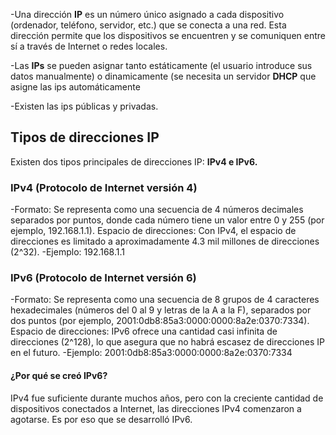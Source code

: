 -Una dirección **IP** es un número único asignado a cada dispositivo (ordenador, teléfono, servidor, etc.) que se conecta a una red. Esta dirección permite que los dispositivos se encuentren y se comuniquen entre sí a través de Internet o redes locales.

-Las **IPs** se pueden asignar tanto estáticamente (el usuario introduce sus datos manualmente) o dinamicamente (se necesita un servidor **DHCP** que asigne las ips automáticamente

-Existen las ips públicas y privadas. 

## Tipos de direcciones IP

Existen dos tipos principales de direcciones IP: **IPv4 e IPv6.**

### IPv4 (Protocolo de Internet versión 4)
-Formato: Se representa como una secuencia de 4 números decimales separados por puntos, donde cada número tiene un valor entre 0 y 255 (por ejemplo, 192.168.1.1).
Espacio de direcciones: Con IPv4, el espacio de direcciones es limitado a aproximadamente 4.3 mil millones de direcciones (2^32).
-Ejemplo: 192.168.1.1

### IPv6 (Protocolo de Internet versión 6)

-Formato: Se representa como una secuencia de 8 grupos de 4 caracteres hexadecimales (números del 0 al 9 y letras de la A a la F), separados por dos puntos (por ejemplo, 2001:0db8:85a3:0000:0000:8a2e:0370:7334).
Espacio de direcciones: IPv6 ofrece una cantidad casi infinita de direcciones (2^128), lo que asegura que no habrá escasez de direcciones IP en el futuro.
-Ejemplo: 2001:0db8:85a3:0000:0000:8a2e:0370:7334

#### ¿Por qué se creó IPv6?

IPv4 fue suficiente durante muchos años, pero con la creciente cantidad de dispositivos conectados a Internet, las direcciones IPv4 comenzaron a agotarse. Es por eso que se desarrolló IPv6.


